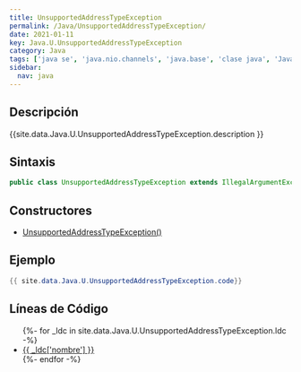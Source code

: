 ```yaml
---
title: UnsupportedAddressTypeException
permalink: /Java/UnsupportedAddressTypeException/
date: 2021-01-11
key: Java.U.UnsupportedAddressTypeException
category: Java
tags: ['java se', 'java.nio.channels', 'java.base', 'clase java', 'Java 1.4']
sidebar: 
  nav: java
---
```


## Descripción
{{site.data.Java.U.UnsupportedAddressTypeException.description }}

## Sintaxis
~~~java
public class UnsupportedAddressTypeException extends IllegalArgumentException
~~~

## Constructores
* [UnsupportedAddressTypeException()](/Java/UnsupportedAddressTypeException/UnsupportedAddressTypeException/)

## Ejemplo
~~~java
{{ site.data.Java.U.UnsupportedAddressTypeException.code}}
~~~

## Líneas de Código
<ul>
{%- for _ldc in site.data.Java.U.UnsupportedAddressTypeException.ldc -%}
   <li>
       <a href="{{_ldc['url'] }}">{{ _ldc['nombre'] }}</a>
   </li>
{%- endfor -%}
</ul>
